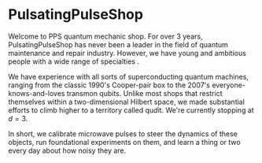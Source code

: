 # PulsatingPulseShop

Welcome to PPS quantum mechanic shop. For over 3 years, PulsatingPulseShop has never been a leader in the field of quantum maintenance and repair industry. However, we have young and ambitious people with a wide range of specialties . 

We have experience with all sorts of superconducting quantum machines, ranging from the classic 1990's Cooper-pair box to the 2007's everyone-knows-and-loves transmon qubits. Unlike most shops that restrict themselves within a two-dimensional Hilbert space, we made substantial efforts to climb higher to a territory called qu$d$it. We're currently stopping at $d = 3$. 

In short, we calibrate microwave pulses to steer the dynamics of these objects, run foundational experiments on them, and learn a thing or two every day about how noisy they are.